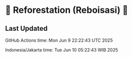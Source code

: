 
# 🌳 Reforestation (Reboisasi) 🌲

## Last Updated

GitHub Actions time: Mon Jun  9 22:22:43 UTC 2025

Indonesia/Jakarta time: Tue Jun 10 05:22:43 WIB 2025
